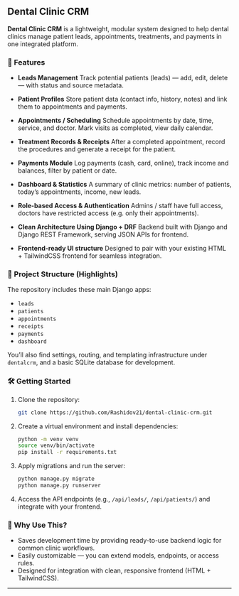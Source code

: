 
## Dental Clinic CRM

**Dental Clinic CRM** is a lightweight, modular system designed to help dental clinics manage patient leads, appointments, treatments, and payments in one integrated platform.

### 🚀 Features

* **Leads Management**
  Track potential patients (leads) — add, edit, delete — with status and source metadata.

* **Patient Profiles**
  Store patient data (contact info, history, notes) and link them to appointments and payments.

* **Appointments / Scheduling**
  Schedule appointments by date, time, service, and doctor. Mark visits as completed, view daily calendar.

* **Treatment Records & Receipts**
  After a completed appointment, record the procedures and generate a receipt for the patient.

* **Payments Module**
  Log payments (cash, card, online), track income and balances, filter by patient or date.

* **Dashboard & Statistics**
  A summary of clinic metrics: number of patients, today’s appointments, income, new leads.

* **Role-based Access & Authentication**
  Admins / staff have full access, doctors have restricted access (e.g. only their appointments).

* **Clean Architecture Using Django + DRF**
  Backend built with Django and Django REST Framework, serving JSON APIs for frontend.

* **Frontend-ready UI structure**
  Designed to pair with your existing HTML + TailwindCSS frontend for seamless integration.

### 🧱 Project Structure (Highlights)

The repository includes these main Django apps:

* `leads`
* `patients`
* `appointments`
* `receipts`
* `payments`
* `dashboard`

You’ll also find settings, routing, and templating infrastructure under `dentalcrm`, and a basic SQLite database for development.

### 🛠 Getting Started

1. Clone the repository:

   ```bash
   git clone https://github.com/Rashidov21/dental-clinic-crm.git
   ```

2. Create a virtual environment and install dependencies:

   ```bash
   python -m venv venv  
   source venv/bin/activate  
   pip install -r requirements.txt
   ```

3. Apply migrations and run the server:

   ```bash
   python manage.py migrate  
   python manage.py runserver
   ```

4. Access the API endpoints (e.g., `/api/leads/`, `/api/patients/`) and integrate with your frontend.

### 🌟 Why Use This?

* Saves development time by providing ready-to-use backend logic for common clinic workflows.
* Easily customizable — you can extend models, endpoints, or access rules.
* Designed for integration with clean, responsive frontend (HTML + TailwindCSS).

---


